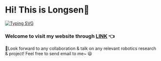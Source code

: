 # Hi! This is Longsen👋

[![Typing SVG](https://readme-typing-svg.demolab.com?font=Fira+Code&weight=700&duration=2000&pause=500&color=F72B1F&width=450&lines=I'm+a+robotics+%2B+control+guy%F0%9F%A4%96;I'm+thrilled+to+learn+any+new+techs%F0%9F%92%97;Coding%E2%8C%A8%EF%B8%8F+%2B+fitness%F0%9F%8F%8B%EF%B8%8F%E2%80%8D%E2%99%82%EF%B8%8F+everyday)](https://git.io/typing-svg)

### Welcome to visit my website through [LINK](https://longsengao.com/) 👈



🤝Look forward to any collaboration & talk on any relevant robotics research & project! Feel free to send email to me~ 😃

